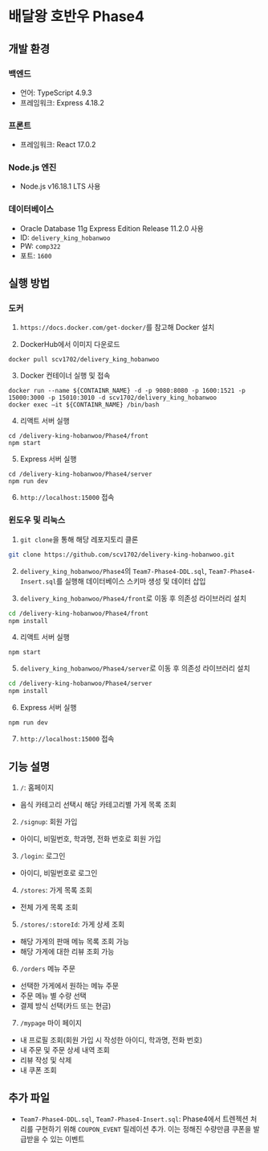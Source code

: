 # 배달왕 호반우 Phase4

## 개발 환경

### 백엔드

- 언어: TypeScript 4.9.3
- 프레임워크: Express 4.18.2

### 프론트

- 프레임워크: React 17.0.2

### Node.js 엔진

- Node.js v16.18.1 LTS 사용

### 데이터베이스

- Oracle Database 11g Express Edition Release 11.2.0 사용
- ID: `delivery_king_hobanwoo`
- PW: `comp322`
- 포트: `1600`

## 실행 방법

### 도커

1. `https://docs.docker.com/get-docker/`를 참고해 Docker 설치

2. DockerHub에서 이미지 다운로드

```
docker pull scv1702/delivery_king_hobanwoo
```

3. Docker 컨테이너 실행 및 접속

```
docker run --name ${CONTAINR_NAME} -d -p 9080:8080 -p 1600:1521 -p 15000:3000 -p 15010:3010 -d scv1702/delivery_king_hobanwoo
docker exec –it ${CONTAINR_NAME} /bin/bash
```

4. 리액트 서버 실행

```
cd /delivery-king-hobanwoo/Phase4/front
npm start
```

5. Express 서버 실행

```
cd /delivery-king-hobanwoo/Phase4/server
npm run dev
```

6. `http://localhost:15000` 접속

### 윈도우 및 리눅스

1. `git clone`을 통해 해당 레포지토리 클론

```bash
git clone https://github.com/scv1702/delivery-king-hobanwoo.git
```

2. `delivery_king_hobanwoo/Phase4`의 `Team7-Phase4-DDL.sql`, `Team7-Phase4-Insert.sql`를 실행해 데이터베이스 스키마 생성 및 데이터 삽입

3. `delivery_king_hobanwoo/Phase4/front`로 이동 후 의존성 라이브러리 설치

```bash
cd /delivery-king-hobanwoo/Phase4/front
npm install
```

4. 리액트 서버 실행

```
npm start
```

5. `delivery_king_hobanwoo/Phase4/server`로 이동 후 의존성 라이브러리 설치

```bash
cd /delivery-king-hobanwoo/Phase4/server
npm install
```

6. Express 서버 실행

```
npm run dev
```

7. `http://localhost:15000` 접속

## 기능 설명

1. `/`: 홈페이지

- 음식 카테고리 선택시 해당 카테고리별 가게 목록 조회

2. `/signup`: 회원 가입

- 아이디, 비밀번호, 학과명, 전화 번호로 회원 가입

3. `/login`: 로그인

- 아이디, 비밀번호로 로그인

4. `/stores`: 가게 목록 조회

- 전체 가게 목록 조회

5. `/stores/:storeId`: 가게 상세 조회

- 해당 가게의 판매 메뉴 목록 조회 가능
- 해당 가게에 대한 리뷰 조회 가능

6. `/orders` 메뉴 주문

- 선택한 가게에서 원하는 메뉴 주문
- 주문 메뉴 별 수량 선택
- 결제 방식 선택(카드 또는 현금)

7. `/mypage` 마이 페이지

- 내 프로필 조회(회원 가입 시 작성한 아이디, 학과명, 전화 번호)
- 내 주문 및 주문 상세 내역 조회
- 리뷰 작성 및 삭제
- 내 쿠폰 조회

## 추가 파일

- `Team7-Phase4-DDL.sql`, `Team7-Phase4-Insert.sql`: Phase4에서 트렌젝션 처리를 구현하기 위해 `COUPON_EVENT` 릴레이션 추가. 이는 정해진 수량만큼 쿠폰을 발급받을 수 있는 이벤트
